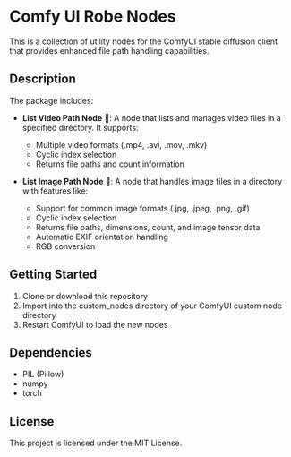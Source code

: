 # Comfy UI Robe Nodes
This is a collection of utility nodes for the ComfyUI stable diffusion client that provides enhanced file path handling capabilities.

## Description
The package includes:

- **List Video Path Node** 🐤: A node that lists and manages video files in a specified directory. It supports:
  - Multiple video formats (.mp4, .avi, .mov, .mkv)
  - Cyclic index selection
  - Returns file paths and count information

- **List Image Path Node** 🐤: A node that handles image files in a directory with features like:
  - Support for common image formats (.jpg, .jpeg, .png, .gif)
  - Cyclic index selection
  - Returns file paths, dimensions, count, and image tensor data
  - Automatic EXIF orientation handling
  - RGB conversion

## Getting Started
1. Clone or download this repository
2. Import into the custom_nodes directory of your ComfyUI custom node directory
3. Restart ComfyUI to load the new nodes

## Dependencies
- PIL (Pillow)
- numpy
- torch

## License
This project is licensed under the MIT License.